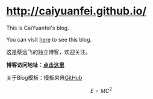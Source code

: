 # http://caiyuanfei.github.io/

This is CaiYuanfei's blog. 

You can visit [here](http://caiyuanfei.github.io/) to see this blog.

这是蔡远飞的独立博客，欢迎关注。

**博客访问地址：[点击这里](http://caiyuanfei.github.io/)**

关于Blog模板：模板来自[GitHub](https://github.com/Gaohaoyang/gaohaoyang.github.io)

$$E=MC^2$$


